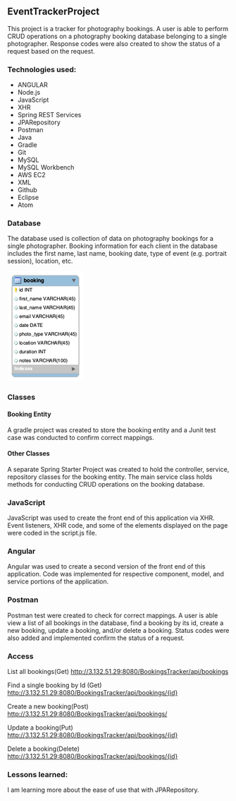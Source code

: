 ## EventTrackerProject

This project is a tracker for photography bookings. A user is able to perform CRUD operations on a photography booking database belonging to a single photographer. Response codes were also created to show the status of a request based on the request.

### Technologies used:
* ANGULAR
* Node.js
* JavaScript
* XHR
* Spring REST Services
* JPARepository
* Postman
* Java
* Gradle
* Git
* MySQL
* MySQL Workbench
* AWS EC2
* XML
* Github
* Eclipse
* Atom

### Database
The database used is collection of data on photography bookings for a single photographer. Booking information for each client  in the database includes the first name, last name, booking date, type of event (e.g. portrait session), location, etc.


![GitHub Logo](DB/bookingsdb.png)
### Classes
#### Booking Entity
A gradle project was created to store the booking entity and a Junit test case was conducted to confirm correct mappings.

#### Other Classes
A separate Spring Starter Project was created to hold the controller, service, repository classes for the booking entity.  The main service class holds methods for conducting CRUD operations on the booking database.

### JavaScript
JavaScript was used to create the front end of this application via XHR. Event listeners, XHR code, and some of the elements displayed on the page were coded in the script.js file.

### Angular
Angular was used to create a second version of the front end of this application. Code was implemented for respective component, model, and service portions of the application.

### Postman
Postman test were created to check for correct mappings. A user is able view a list of all bookings in the database, find a booking by its id, create a new booking, update a booking, and/or delete a booking. Status codes were also added and implemented confirm the status of a request.

### Access
List all bookings(Get)
http://3.132.51.29:8080/BookingsTracker/api/bookings

Find a single booking by Id (Get)
http://3.132.51.29:8080/BookingsTracker/api/bookings/{id}

Create a new booking(Post)
http://3.132.51.29:8080/BookingsTracker/api/bookings/

Update a booking(Put)
http://3.132.51.29:8080/BookingsTracker/api/bookings/{id}

Delete a booking(Delete)
http://3.132.51.29:8080/BookingsTracker/api/bookings/{id}



### Lessons learned:
I am learning more about the ease of use that with JPARepository.
